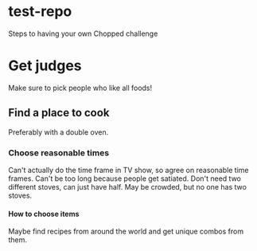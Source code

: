 # test-repo

Steps to having your own Chopped challenge

# **Get judges**
Make sure to pick people who like all foods!

## **Find a place to cook**
Preferably with a double oven.

### **Choose reasonable times**
Can't actually do the time frame in TV show, so agree on reasonable time frames.
Can't be too long because people get satiated.
Don't need two different stoves, can just have half. May be crowded, but no one has two stoves.

#### **How to choose items**
Maybe find recipes from around the world and get unique combos from them.
